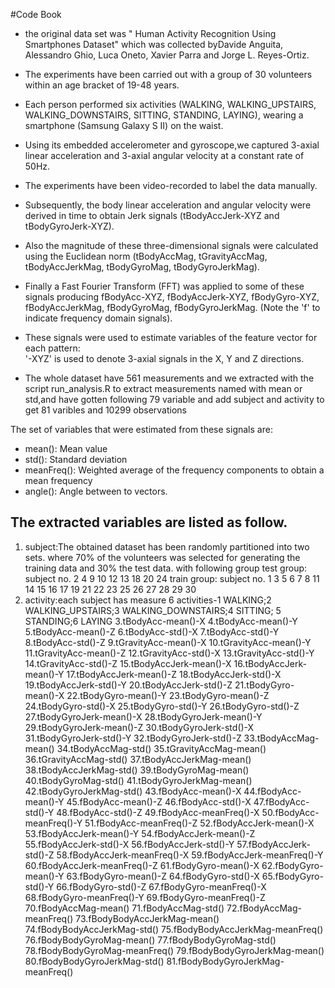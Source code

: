 #Code Book

- the original data set was " Human Activity Recognition Using Smartphones Dataset" which was collected byDavide
Anguita, Alessandro Ghio, Luca Oneto, Xavier Parra and Jorge L. Reyes-Ortiz.

- The experiments have been carried out with a group of 30 volunteers within an age bracket of 19-48 years. 
- Each person performed six activities (WALKING, WALKING_UPSTAIRS, WALKING_DOWNSTAIRS, SITTING, STANDING, LAYING),
wearing a smartphone (Samsung Galaxy S II) on the waist.
- Using its embedded accelerometer and gyroscope,we captured 3-axial linear acceleration and 3-axial angular velocity at a constant rate of 50Hz.
- The experiments have been video-recorded to label the data manually.
- Subsequently, the body linear acceleration and angular velocity were derived in time to obtain Jerk signals 
(tBodyAccJerk-XYZ and tBodyGyroJerk-XYZ). 

- Also the magnitude of these three-dimensional signals were calculated using the Euclidean norm (tBodyAccMag, 
tGravityAccMag, tBodyAccJerkMag, tBodyGyroMag, tBodyGyroJerkMag). 

- Finally a Fast Fourier Transform (FFT) was applied to some of these signals producing fBodyAcc-XYZ, fBodyAccJerk-XYZ,
fBodyGyro-XYZ, fBodyAccJerkMag, fBodyGyroMag, fBodyGyroJerkMag. (Note the 'f' to indicate frequency domain signals). 

- These signals were used to estimate variables of the feature vector for each pattern:  
'-XYZ' is used to denote 3-axial signals in the X, Y and Z directions.

- The whole dataset have 561 measurements and we extracted with the script run_analysis.R to extract measurements named
with mean or std,and have gotten following 79 variable and add subject and activity to get 81 varibles and 10299 observations

The set of variables that were estimated from these signals are: 
- mean(): Mean value
- std(): Standard deviation
- meanFreq(): Weighted average of the frequency components to obtain a mean frequency
- angle(): Angle between to vectors.


## The extracted variables are listed as follow.

1. subject:The obtained dataset has been randomly partitioned into two sets. where 70% of the volunteers was selected for
           generating the training data and 30% the test data. with following group
           test group: subject no. 2   4   9  10  12  13  18  20  24
           train group: subject no. 1   3   5   6   7   8  11  14  15  16  17  19  21  22  23  25  26  27  28  29  30
2. activity:each subject has measure 6 activities-1 WALKING;2 WALKING_UPSTAIRS;3 WALKING_DOWNSTAIRS;4 SITTING;
           5 STANDING;6 LAYING
3.tBodyAcc-mean()-X
4.tBodyAcc-mean()-Y
5.tBodyAcc-mean()-Z
6.tBodyAcc-std()-X
7.tBodyAcc-std()-Y
8.tBodyAcc-std()-Z
9.tGravityAcc-mean()-X
10.tGravityAcc-mean()-Y
11.tGravityAcc-mean()-Z
12.tGravityAcc-std()-X
13.tGravityAcc-std()-Y
14.tGravityAcc-std()-Z
15.tBodyAccJerk-mean()-X
16.tBodyAccJerk-mean()-Y
17.tBodyAccJerk-mean()-Z
18.tBodyAccJerk-std()-X
19.tBodyAccJerk-std()-Y
20.tBodyAccJerk-std()-Z
21.tBodyGyro-mean()-X
22.tBodyGyro-mean()-Y
23.tBodyGyro-mean()-Z
24.tBodyGyro-std()-X
25.tBodyGyro-std()-Y
26.tBodyGyro-std()-Z
27.tBodyGyroJerk-mean()-X
28.tBodyGyroJerk-mean()-Y
29.tBodyGyroJerk-mean()-Z
30.tBodyGyroJerk-std()-X
31.tBodyGyroJerk-std()-Y
32.tBodyGyroJerk-std()-Z
33.tBodyAccMag-mean()
34.tBodyAccMag-std()
35.tGravityAccMag-mean()
36.tGravityAccMag-std()
37.tBodyAccJerkMag-mean()
38.tBodyAccJerkMag-std()
39.tBodyGyroMag-mean()
40.tBodyGyroMag-std()
41.tBodyGyroJerkMag-mean()
42.tBodyGyroJerkMag-std()
43.fBodyAcc-mean()-X
44.fBodyAcc-mean()-Y
45.fBodyAcc-mean()-Z
46.fBodyAcc-std()-X
47.fBodyAcc-std()-Y
48.fBodyAcc-std()-Z
49.fBodyAcc-meanFreq()-X
50.fBodyAcc-meanFreq()-Y
51.fBodyAcc-meanFreq()-Z
52.fBodyAccJerk-mean()-X
53.fBodyAccJerk-mean()-Y
54.fBodyAccJerk-mean()-Z
55.fBodyAccJerk-std()-X
56.fBodyAccJerk-std()-Y
57.fBodyAccJerk-std()-Z
58.fBodyAccJerk-meanFreq()-X
59.fBodyAccJerk-meanFreq()-Y
60.fBodyAccJerk-meanFreq()-Z
61.fBodyGyro-mean()-X
62.fBodyGyro-mean()-Y
63.fBodyGyro-mean()-Z
64.fBodyGyro-std()-X
65.fBodyGyro-std()-Y
66.fBodyGyro-std()-Z
67.fBodyGyro-meanFreq()-X
68.fBodyGyro-meanFreq()-Y
69.fBodyGyro-meanFreq()-Z
70.fBodyAccMag-mean()
71.fBodyAccMag-std()
72.fBodyAccMag-meanFreq()
73.fBodyBodyAccJerkMag-mean()
74.fBodyBodyAccJerkMag-std()
75.fBodyBodyAccJerkMag-meanFreq()
76.fBodyBodyGyroMag-mean()
77.fBodyBodyGyroMag-std()
78.fBodyBodyGyroMag-meanFreq()
79.fBodyBodyGyroJerkMag-mean()
80.fBodyBodyGyroJerkMag-std()
81.fBodyBodyGyroJerkMag-meanFreq()
